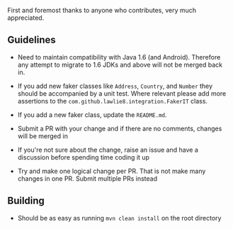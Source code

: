 First and foremost thanks to anyone who contributes, very much appreciated.


## Guidelines
- Need to maintain compatibility with Java 1.6 (and Android). Therefore any attempt to migrate to 1.6 JDKs and above will not be merged back in.

- If you add new faker classes like `Address`, `Country`, and `Number` they should be accompanied by a unit test. Where relevant please add more assertions to the `com.github.lawlie8.integration.FakerIT` class.
- If you add a new faker class, update the `README.md`.
- Submit a PR with your change and if there are no comments, changes will be merged in
- If you're not sure about the change, raise an issue and have a discussion before spending time coding it up
- Try and make one logical change per PR. That is not make many changes in one PR. Submit multiple PRs instead

## Building

- Should be as easy as running `mvn clean install` on the root directory
